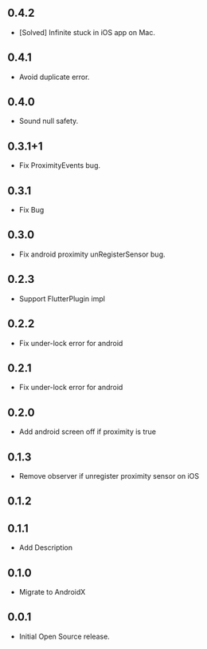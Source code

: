 ## 0.4.2

* [Solved] Infinite stuck in iOS app on Mac.

## 0.4.1

* Avoid duplicate error.

## 0.4.0

* Sound null safety.

## 0.3.1+1

* Fix ProximityEvents bug.

## 0.3.1

* Fix Bug

## 0.3.0

* Fix android proximity unRegisterSensor bug. 

## 0.2.3

* Support FlutterPlugin impl

## 0.2.2

* Fix under-lock error for android

## 0.2.1

* Fix under-lock error for android

## 0.2.0

* Add android screen off if proximity is true

## 0.1.3

* Remove observer if unregister proximity sensor on iOS

## 0.1.2

## 0.1.1

* Add Description

## 0.1.0

* Migrate to AndroidX

## 0.0.1

* Initial Open Source release.